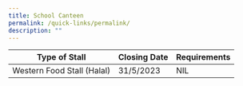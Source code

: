 ```yaml
---
title: School Canteen
permalink: /quick-links/permalink/
description: ""
---
```

          
					

| Type of Stall | Closing Date | Requirements |
| -------- | -------- | -------- |
| Western Food Stall (Halal)    | 31/5/2023    | NIL    |



